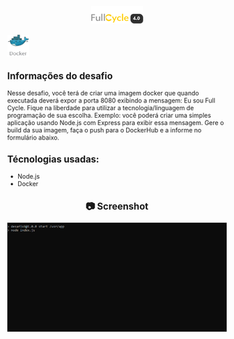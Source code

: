 <h1 align="center">
    <img width="120" height="40" src="https://github.com/trainningjava/Maratona-Full-Cycle-4.0/blob/master/public/assets/images/grupo_4378.png?raw=true">
</h1>

<img src="https://github.com/trainningjava/Maratona-Full-Cycle-4.0/blob/master/public/assets/images/docker.png?raw=true" alt="docker" width="50" height="50">

 ## Informações do desafio

Nesse desafio, você terá de criar uma imagem docker que quando executada deverá expor a porta 8080 exibindo a mensagem: Eu sou Full Cycle.
Fique na liberdade para utilizar a tecnologia/linguagem de programação de sua escolha. Exemplo: você poderá criar uma simples aplicação 
usando Node.js com Express para exibir essa mensagem.
Gere o build da sua imagem, faça o push para o DockerHub e a informe no formulário abaixo.

## Técnologias usadas:

* Node.js
* Docker

<h2 align="center"> 📷 Screenshot </h2>
<p align="center">
<img width="800" src="https://github.com/trainningjava/Maratona-Full-Cycle-4.0/blob/master/public/assets/images/resultado/desafio1.gif?raw=true">
</p>


